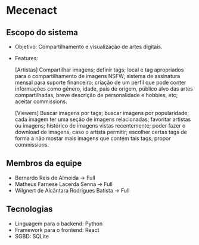 # Mecenact

## Escopo do sistema

* Objetivo: Compartilhamento e visualização de artes digitais.
* Features:

  [Artistas] Compartilhar imagens; definir tags; local e tag apropriados para o compartilhamento de imagens NSFW;
  sistema de assinatura mensal para suporte financeiro; criação de um perfil que pode conter informações como gênero, idade,
  país de origem, público alvo das artes compartilhadas, breve descrição de personalidade e hobbies, etc; aceitar commissions.

  [Viewers] Buscar imagens por tags; buscar imagens por popularidade; cada imagem ter uma seção de imagens
  relacionadas; favoritar artistas ou imagens; histórico de imagens vistas recentemente; poder fazer o download de imagens,
  caso o artista permitir; escolher certas tags de forma a não mostar mais imagens que contém tais tags; propor commissions.

## Membros da equipe

* Bernardo Reis de Almeida -> Full
* Matheus Farnese Lacerda Senna -> Full
* Wilgnert de Alcântara Rodrigues Batista -> Full

## Tecnologias

* Linguagem para o backend: Python
* Framework para o frontend: React
* SGBD: SQLite
